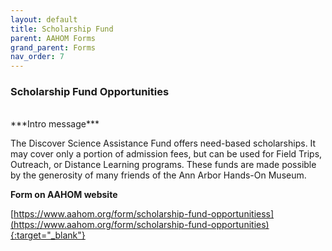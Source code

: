 ```yaml
---
layout: default
title: Scholarship Fund
parent: AAHOM Forms
grand_parent: Forms
nav_order: 7
---
```


### Scholarship Fund Opportunities

<br>
***Intro message***

The Discover Science Assistance Fund offers need-based scholarships.  It may cover only a portion of admission fees, but can be used for Field Trips, Outreach, or Distance Learning programs. These funds are made possible by the generosity of many friends of the Ann Arbor Hands-On Museum.

**Form on AAHOM website**

[https://www.aahom.org/form/scholarship-fund-opportunitiess](https://www.aahom.org/form/scholarship-fund-opportunities){:target="_blank"}